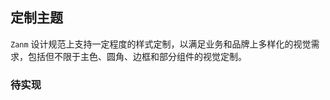 ## 定制主题
`Zanm` 设计规范上支持一定程度的样式定制，以满足业务和品牌上多样化的视觉需求，包括但不限于主色、圆角、边框和部分组件的视觉定制。

### 待实现
<!-- ### 方案一. PostCSS 插件
在项目中直接引入组件对应的 postcss 源代码，并通过 postcss 插件 [postcss-theme-variables](https://www.npmjs.com/package/postcss-theme-variables) 替换颜色变量，步骤如下：

```javascript
// 引入基础样式
import 'zanm/packages/zanm-css/src/base.less';

// 引入组件对应的样式
import 'zanm/packages/zanm-css/src/button.less';
import 'zanm/packages/zanm-css/src/checkbox.less';
```

接着在 postcss.config.js 中引入所需的 postcss 插件，并根据项目需求配置颜色变量，所有可用的颜色变量请参考 [配置文件](https://github.com/meitianyitan/zanm/blob/dev/packages/zanm-css/src/common/var.less)

```javascript
module.exports = {
  plugins: [
    require('postcss-theme-variables')({
      vars: {
        red: '#F60',
        gray: '#CCC',
        blue: '#03A9F4'
      },
      prefix: '$'
    }),
    require('precss')(),
    require('postcss-calc')(),
    require('autoprefixer')({
      browsers: ['Android >= 4.0', 'iOS >= 7']
    })
  ]
};
```

### 方案二. 本地构建
可以通过在本地构建 zanm-css 的方式生成所需的主题

```bash
# 克隆仓库
git clone https://github.com/meitianyitan/zanm.git
cd packages/zanm-css
```

在本地 zanm-css 仓库中，修改 src/common/var.less 中的颜色变量，然后执行以下构建命令，即可生成对应的样式文件
```bash
npm run build
``` -->
